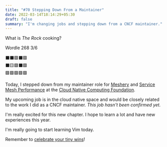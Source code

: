 ```yaml
---
title: "#70 Stepping Down From a Maintainer"
date: 2022-03-14T18:14:29+05:30
draft: false
summary: "I'm changing jobs and stepping down from a CNCF maintainer."
---
```


What is _The Rock_ cooking?

Wordle 268 3/6

⬛⬛🟩⬛🟩\
⬛🟨🟩⬛🟩\
🟩🟩🟩🟩🟩

Today, I stepped down from my maintainer role for [Meshery](https://github.com/layer5io/meshery) and [Service Mesh Performance](https://github.com/service-mesh-performance/service-mesh-performance) at the [Cloud Native Computing Foundation](https://www.cncf.io/).

My upcoming job is in the cloud native space and would be closely related to the work I did as a CNCF maintainer. _This job hasn't been confirmed yet._

I'm really excited for this new chapter. I hope to learn a lot and have new experiences this year.

I'm really going to start learning Vim today.

Remember to [celebrate your tiny wins](https://jvns.ca/blog/2022/03/13/celebrate-tiny-learning-milestones/)!
